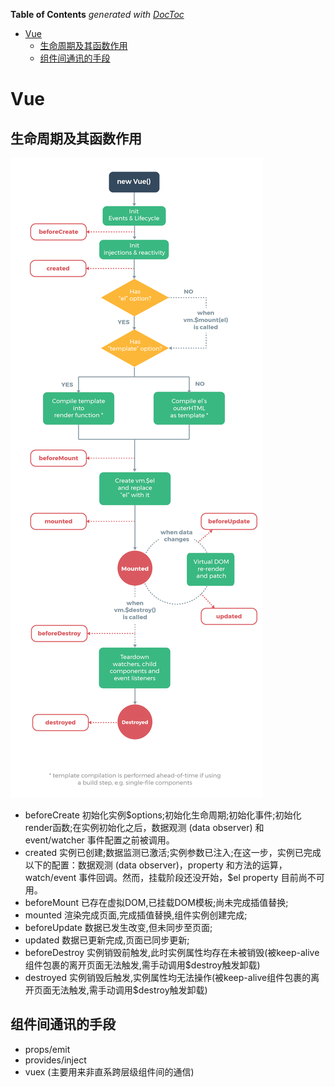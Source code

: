 <!-- START doctoc generated TOC please keep comment here to allow auto update -->
<!-- DON'T EDIT THIS SECTION, INSTEAD RE-RUN doctoc TO UPDATE -->
**Table of Contents**  *generated with [DocToc](https://github.com/thlorenz/doctoc)*

- [Vue](#vue)
  - [生命周期及其函数作用](#%E7%94%9F%E5%91%BD%E5%91%A8%E6%9C%9F%E5%8F%8A%E5%85%B6%E5%87%BD%E6%95%B0%E4%BD%9C%E7%94%A8)
  - [组件间通讯的手段](#%E7%BB%84%E4%BB%B6%E9%97%B4%E9%80%9A%E8%AE%AF%E7%9A%84%E6%89%8B%E6%AE%B5)

<!-- END doctoc generated TOC please keep comment here to allow auto update -->

# Vue

## 生命周期及其函数作用

![生命周期图例](./lifecycle.png)

* beforeCreate 初始化实例$options;初始化生命周期;初始化事件;初始化render函数;在实例初始化之后，数据观测 (data observer) 和 event/watcher 事件配置之前被调用。
* created 实例已创建;数据监测已激活;实例参数已注入;在这一步，实例已完成以下的配置：数据观测 (data observer)，property 和方法的运算，watch/event 事件回调。然而，挂载阶段还没开始，$el property 目前尚不可用。
* beforeMount 已存在虚拟DOM,已挂载DOM模板;尚未完成插值替换;
* mounted 渲染完成页面,完成插值替换,组件实例创建完成;
* beforeUpdate 数据已发生改变,但未同步至页面;
* updated 数据已更新完成,页面已同步更新;
* beforeDestroy 实例销毁前触发,此时实例属性均存在未被销毁(被keep-alive组件包裹的离开页面无法触发,需手动调用$destroy触发卸载)
* destroyed 实例销毁后触发,实例属性均无法操作(被keep-alive组件包裹的离开页面无法触发,需手动调用$destroy触发卸载)

## 组件间通讯的手段

* props/emit
* provides/inject
* vuex (主要用来非直系跨层级组件间的通信)
